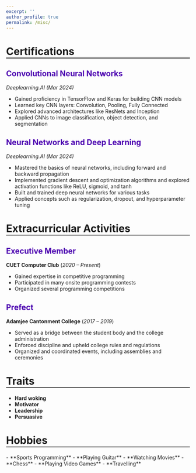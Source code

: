 ```yaml
---
excerpt: ''
author_profile: true
permalink: /misc/
---
```


<h1 style="border-bottom: 2px solid; text-align: left;">Certifications</h1>

<h2 style="color: #4c00b0; text-align: left;">Convolutional Neural Networks</h2>

*Deeplearning.AI (Mar 2024)*  
- Gained proficiency in TensorFlow and Keras for building CNN models
- Learned key CNN layers: Convolution, Pooling, Fully Connected
- Explored advanced architectures like ResNets and Inception
- Applied CNNs to image classification, object detection, and segmentation

<h2 style="color: #4c00b0; text-align: left;">Neural Networks and Deep Learning</h2>

*Deeplearning.AI (Mar 2024)* 
- Mastered the basics of neural networks, including forward and backward propagation
- Implemented gradient descent and optimization algorithms and explored activation functions like ReLU, sigmoid, and tanh
- Built and trained deep neural networks for various tasks
- Applied concepts such as regularization, dropout, and hyperparameter tuning

  

<h1 style="border-bottom: 2px solid; text-align: left;">Extracurricular Activities</h1>

<h2 style="color: #4c00b0; text-align: left;">Executive Member</h2>

**CUET Computer Club**  (*2020 – Present*)
- Gained expertise in competitive programming
- Participated in many onsite programming contests
- Organized several programming competitions


<h2 style="color: #4c00b0; text-align: left;">Prefect</h2>

**Adamjee Cantonment College**  (*2017 – 2019*)
- Served as a bridge between the student body and the college administration
- Enforced discipline and upheld college rules and regulations
- Organized and coordinated events, including assemblies and ceremonies

  
<h1 style="border-bottom: 2px solid; text-align: left;">Traits</h1>

- **Hard woking**
- **Motivator**
- **Leadership**
- **Persuasive**
  

<h1 style="border-bottom: 2px solid; text-align: left;">Hobbies</h1>
- **Sports Programming**
- **Playing Guitar**
- **Watching Movies**
- **Chess**
- **Playing Video Games**
- **Travelling**


